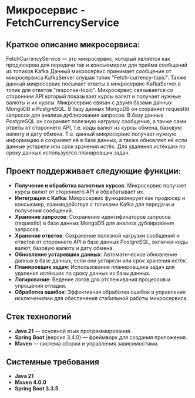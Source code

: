 # Микросервис - FetchCurrencyService

## Краткое описание микросервиса:
FetchCurrencyService — это микросервис, который является как продюсером для передачи 
так и консьюмером для приёма сообщений из топиков Kafka
Данный микросервис принимает сообщение от микросервиса KafkaServer слушая топик "Fetch-currency-topic".
Также данный микросервис посылает ответы в микросервис KafkaServer в топик для ответов "response-topic".
Микросервис связывается со сторонним API который показывает курсы валют и получает нужные валюты и их курсы.
Микросервис связан с двумя базами данных MongoDB и PostgreSQL.
В базу данных MongoDB он сохраняет requestId запросов для анализа дублирования запросов.
В базу данных PostgreSQL он сохраняет полезную нагрузку сообщения, а также сами ответы от стороннего API,
т.е. коды валют из курсы обмена, базовую валюту и дату обмена.
Т.е. данный микросервис получает нужную информацию и сохраняет её в базе данных,
а также обновляет её если данные устарели или срок хранения истёк.
Для удаления истёкших по сроку данных используется планировщик задач.


## Проект поддерживает следующие функции:
- **Получение и обработка валютных курсов**: Микросервис получает курсы валют от стороннего API и обрабатывает их.
- **Интеграция с Kafka**: Микросервис функционирует как продюсер и консьюмер, взаимодействуя с топиками Kafka для передачи и получения сообщений.
- **Хранение запросов**: Сохранение идентификаторов запросов (requestId) в базе данных MongoDB для анализа дублирования запросов.
- **Хранение ответов**: Сохранение полезной нагрузки сообщений и ответов от стороннего API в базе данных PostgreSQL, включая коды валют, базовую валюту и дату обмена.
- **Обновление устаревших данных**: Автоматическое обновление данных в базе данных, если они устарели или срок хранения истёк.
- **Планировщик задач**: Использование планировщика задач для удаления истёкших по сроку данных из базы данных.
- **Логирование**: Ведение логов для отслеживания процессов и упрощения отладки.
- **Обработка ошибок**: Эффективная обработка ошибок и управление исключениями для обеспечения стабильной работы микросервиса.


## Стек технологий
- **Java 21** — основной язык программирования.
- **Spring Boot** (версия 3.4.0) — фреймворк для создания приложения.
- **Maven** — система сборки и управления зависимостями.


## Системные требования
- **Java 21**
- **Maven 4.0.0**
- **Spring Boot 3.3.5**






